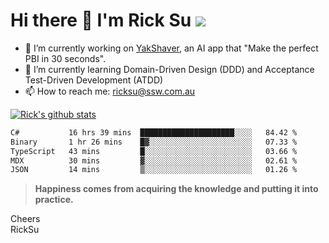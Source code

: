 # Hi there 👋 I'm Rick Su ![](https://komarev.com/ghpvc/?username=ricksu978)
<!--
**ricksu978/ricksu978** is a ✨ _special_ ✨ repository because its `README.md` (this file) appears on your GitHub profile.

Here are some ideas to get you started:
-->
- 🔭 I’m currently working on [YakShaver](https://yakshaver.ai/), an AI app that "Make the perfect PBI in 30 seconds".
- 🌱 I’m currently learning Domain-Driven Design (DDD) and Acceptance Test-Driven Development (ATDD)
- 📫 How to reach me: ricksu@ssw.com.au
<!--
- 👯 I’m looking to collaborate on ...
- 🤔 I’m looking for help with ...
- 💬 Ask me about ...
-->
<!--
- 😄 Pronouns: ...
- ⚡ Fun fact: ...
-->
[![Rick's github stats](https://github-readme-stats.vercel.app/api?username=ricksu978&theme=dark)](https://github.com/ricksu978/ricksu978)

<!--START_SECTION:waka-->

```txt
C#           16 hrs 39 mins  █████████████████████░░░░   84.42 %
Binary       1 hr 26 mins    █▓░░░░░░░░░░░░░░░░░░░░░░░   07.33 %
TypeScript   43 mins         █░░░░░░░░░░░░░░░░░░░░░░░░   03.66 %
MDX          30 mins         ▓░░░░░░░░░░░░░░░░░░░░░░░░   02.61 %
JSON         14 mins         ▒░░░░░░░░░░░░░░░░░░░░░░░░   01.26 %
```

<!--END_SECTION:waka-->

> **Happiness comes from acquiring the knowledge and putting it into practice.**

Cheers  
RickSu 
